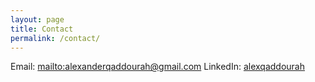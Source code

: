```yaml
---
layout: page
title: Contact
permalink: /contact/
---
```


Email: <mailto:alexanderqaddourah@gmail.com>
LinkedIn: [alexqaddourah]("https://www.linkedin.com/in/aqaddourah/")
